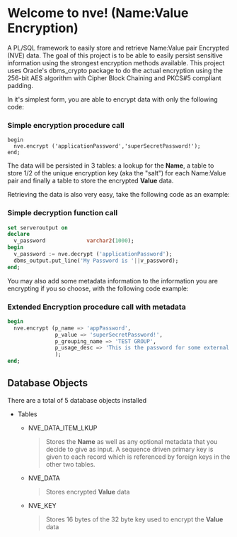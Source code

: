 Welcome to nve! (Name:Value Encryption)
========================
A PL/SQL framework to easily store and retrieve Name:Value pair Encrypted (NVE) data.  The goal of this project is to be able to easily persist sensitive information using the strongest encryption methods available.  This project uses Oracle's dbms_crypto package to do the actual encryption using the 256-bit AES algorithm with Cipher Block Chaining and PKCS#5 compliant padding.

In it's simplest form, you are able to encrypt data with only the following code:

### Simple encryption procedure call
```
begin
  nve.encrypt ('applicationPassword','superSecretPassword!');
end;
```

The data will be persisted in 3 tables: a lookup for the **Name**, a table to store 1/2 of the unique encryption key (aka the "salt") for each Name:Value pair and finally a table to store the encrypted **Value** data.

Retrieving the data is also very easy, take the following code as an example:

### Simple decryption function call
```sql
set serveroutput on 
declare
  v_password             varchar2(1000);
begin
  v_password := nve.decrypt ('applicationPassword');
  dbms_output.put_line('My Password is '||v_password);
end;
```
You may also add some metadata information to the information you are encrypting if you so choose, with the following code example:

### Extended Encryption procedure call with metadata 
```sql
begin
  nve.encrypt (p_name => 'appPassword',
               p_value => 'superSecretPassword!',
               p_grouping_name => 'TEST GROUP',
               p_usage_desc => 'This is the password for some external app that I need to call via pl/sql, but do not want to the password to be shown in cleartext as part of the query string that I am forming in the code'
               );
end;
```
Database Objects
---------------------
There are a total of 5 database objects installed

- Tables
  - NVE_DATA_ITEM_LKUP
      > Stores the **Name**  as well as any optional metadata that you decide to give as input.   A sequence driven primary key is given to each record which is referenced by foreign keys in the other two tables.

  - NVE_DATA
	  > Stores encrypted **Value** data

  - NVE_KEY
	> Stores 16 bytes of the 32 byte key used to encrypt the **Value** data